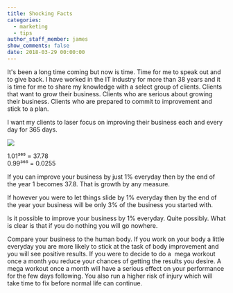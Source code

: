```yaml
---
title: Shocking Facts
categories:
  - marketing
  - tips
author_staff_member: james
show_comments: false
date: 2018-03-29 00:00:00
---
```


It's been a long time coming but now is time. Time for me to speak out and to give back. I have worked in the IT industry for more than 38 years and it is time for me to share my knowledge with a select group of clients. Clients that want to grow their business. Clients who are serious about growing their business. Clients who are prepared to commit to improvement and stick to a plan.

I want my clients to laser focus on improving their business each and every day for 365 days.

![](https://lh3.googleusercontent.com/-bbMoJDhzLfA/WrogidIm2CI/AAAAAAAAVmQ/bJ8oEl5Uls0bUrKNZwUJJG63E-jDC67AACJoC/w530-h267-n-rw)

1.01&sup3;⁶⁵ = 37.78<br>0.99&sup3;⁶⁵ = 0.0255

If you can improve your business by just 1% everyday then by the end of the year 1 becomes 37.8. That is growth by any measure.

If however you were to let things slide by 1% everyday then by the end of the year your business will be only 3% of the business you started with.

Is it possible to improve your business by 1% everyday. Quite possibly. What is clear is that if you do nothing you will go nowhere.

Compare your business to the human body. If you work on your body a little everyday you are more likely to stick at the task of body improvement and you will see positive results. If you were to decide to do a&nbsp; mega workout once a month you reduce your chances of getting the results you desire. A mega workout once a month will have a serious effect on your performance for the few days following. You also run a higher risk of injury which will take time to fix before normal life can continue.